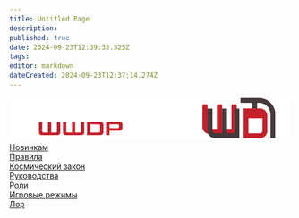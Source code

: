 ```yaml
---
title: Untitled Page
description: 
published: true
date: 2024-09-23T12:39:33.525Z
tags: 
editor: markdown
dateCreated: 2024-09-23T12:37:14.274Z
---
```


<div class="bg-img"></div>
    <div class="content">
  <img src="/main_page_icons/wwdpwikilogo228.png" alt="logo" class="logo">
  <div class="hr"></div>
  <div class="button"><a href="">Новичкам</a></div>
  <div class="button"><a href="">Правила</a></div>
  <div class="button"><a href="">Космический закон</a></div>
  <div class="button"><a href="">Руководства</a></div>
  <div class="hr"></div>
  <div class="button"><a href="">Роли</a></div>
  <div class="button"><a href="">Игровые режимы</a></div>
  <div class="button"><a href="">Лор</a></div>
</div>
    <div class="links">
  <div class="link"><a href="https://wwdp.ee"><i class="fas fa-globe"></i></a></div>
  <div class="link"><a href="https://discord.gg/Ea2FP33H"><i class="fab fa-discord"></i></a></div>
  <div class="link"><a href="https://github.com/WWhiteDreamProject/wwdpublic"><i class="fab fa-github"></i></a></div>
</div>